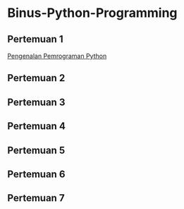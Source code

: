 # Binus-Python-Programming

## Pertemuan 1
<a href="https://colab.research.google.com/drive/1dBvLlvZKBfkkEq_MCzORCioR9imydV1M?usp=sharing">Pengenalan Pemrograman Python</a>

## Pertemuan 2

## Pertemuan 3

## Pertemuan 4

## Pertemuan 5

## Pertemuan 6

## Pertemuan 7
